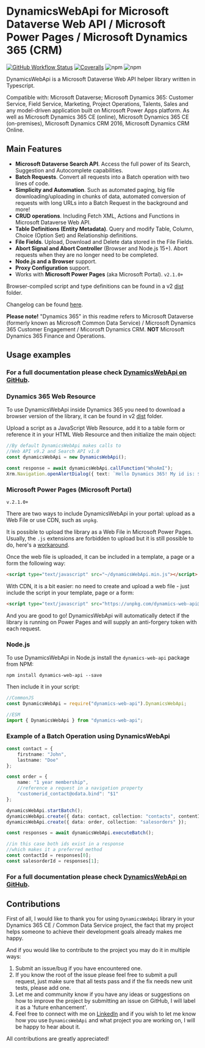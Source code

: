 # DynamicsWebApi for Microsoft Dataverse Web API / Microsoft Power Pages / Microsoft Dynamics 365 (CRM)

[![GitHub Workflow Status](https://img.shields.io/github/actions/workflow/status/AleksandrRogov/DynamicsWebApi/build-test-coverage.yml?style=flat-square)](https://github.com/AleksandrRogov/DynamicsWebApi/actions/workflows/build-test-coverage.yml)
[![Coveralls](https://img.shields.io/coveralls/AleksandrRogov/DynamicsWebApi.svg?style=flat-square)](https://coveralls.io/github/AleksandrRogov/DynamicsWebApi)
![npm](https://img.shields.io/npm/dm/dynamics-web-api?style=flat-square)
![npm](https://img.shields.io/npm/dt/dynamics-web-api?style=flat-square)

DynamicsWebApi is a Microsoft Dataverse Web API helper library written in Typescript.

Compatible with: Microsoft Dataverse; Microsoft Dynamics 365: Customer Service, Field Service, Marketing, Project Operations, Talents, Sales and any model-driven application built on Microsoft Power Apps platform. 
As well as Microsoft Dynamics 365 CE (online), Microsoft Dynamics 365 CE (on-premises), Microsoft Dynamics CRM 2016, Microsoft Dynamics CRM Online.

## Main Features

- **Microsoft Dataverse Search API**. Access the full power of its Search, Suggestion and Autocomplete capabilities.
- **Batch Requests**. Convert all requests into a Batch operation with two lines of code.
- **Simplicity and Automation**. Such as automated paging, big file downloading/uploading in chunks of data, automated conversion of requests with long URLs into a Batch Request in the background and more!
- **CRUD operations**. Including Fetch XML, Actions and Functions in Microsoft Dataverse Web API.
- **Table Definitions (Entity Metadata)**. Query and modify Table, Column, Choice (Option Set) and Relationship definitions.
- **File Fields**. Upload, Download and Delete data stored in the File Fields.
- **Abort Signal and Abort Controller** (Browser and Node.js 15+). Abort requests when they are no longer need to be completed.
- **Node.js and a Browser** support.
- **Proxy Configuration** support.
- Works with **Microsoft Power Pages** (aka Microsoft Portal). `v2.1.0+`

Browser-compiled script and type definitions can be found in a v2 [dist](https://github.com/AleksandrRogov/DynamicsWebApi/tree/v2/dist) folder.

Changelog can be found [here](/.github/CHANGELOG.md).

**Please note!** "Dynamics 365" in this readme refers to Microsoft Dataverse (formerly known as Microsoft Common Data Service) / Microsoft Dynamics 365 Customer Engagement / Micorosft Dynamics CRM. **NOT** Microsoft Dynamics 365 Finance and Operations.

## Usage examples

### For a full documentation please check [DynamicsWebApi on GitHub](https://github.com/AleksandrRogov/DynamicsWebApi).

### Dynamics 365 Web Resource
To use DynamicsWebApi inside Dynamics 365 you need to download a browser version of the library, it can be found in v2 [dist](https://github.com/AleksandrRogov/DynamicsWebApi/tree/v2/dist) folder.

Upload a script as a JavaScript Web Resource, add it to a table form or reference it in your HTML Web Resource and then initialize the main object:

```ts
//By default DynamicsWebApi makes calls to 
//Web API v9.2 and Search API v1.0
const dynamicsWebApi = new DynamicsWebApi();

const response = await dynamicsWebApi.callFunction("WhoAmI");
Xrm.Navigation.openAlertDialog({ text: `Hello Dynamics 365! My id is: ${response.UserId}` });
```

### Microsoft Power Pages (Microsoft Portal)
`v.2.1.0+`

There are two ways to include DynamicsWebApi in your portal: upload as a Web File or use CDN, such as `unpkg`.

It is possible to upload the library as a Web File in Microsoft Power Pages. Usually, the `.js` extensions are forbidden to upload but it is still possible to do, here's a [workaround](https://debajmecrm.com/how-to-upload-a-custom-javascript-web-file-in-power-apps-portals/).

Once the web file is uploaded, it can be included in a template, a page or a form the following way:
```html
<script type="text/javascript" src="~/dynamicsWebApi.min.js"></script>
```

With CDN, it is a bit easier: no need to create and upload a web file - just include the script in your template, page or a form:
```html
<script type="text/javascript" src="https://unpkg.com/dynamics-web-api@2.1.4/dist/dynamics-web-api.min.js"></script>
```

And you are good to go! DynamicsWebApi will automatically detect if the library is running on Power Pages and will supply an anti-forgery token with each request.

### Node.js
To use DynamicsWebApi in Node.js install the `dynamics-web-api` package from NPM:

```shell
npm install dynamics-web-api --save
```

Then include it in your script:

```ts
//CommonJS
const DynamicsWebApi = require("dynamics-web-api").DynamicsWebApi;

//ESM
import { DynamicsWebApi } from "dynamics-web-api";
```

### Example of a Batch Operation using DynamicsWebApi

```ts
const contact = {
    firstname: "John",
    lastname: "Doe"
};

const order = {
    name: "1 year membership",
    //reference a request in a navigation property
    "customerid_contact@odata.bind": "$1"
};

dynamicsWebApi.startBatch();
dynamicsWebApi.create({ data: contact, collection: "contacts", contentId: "1" });
dynamicsWebApi.create({ data: order, collection: "salesorders" });

const responses = await dynamicsWebApi.executeBatch();

//in this case both ids exist in a response
//which makes it a preferred method
const contactId = responses[0];
const salesorderId = responses[1];
```

### For a full documentation please check [DynamicsWebApi on GitHub](https://github.com/AleksandrRogov/DynamicsWebApi).

## Contributions

First of all, I would like to thank you for using `DynamicsWebApi` library in your Dynamics 365 CE / Common Data Service project, the fact that my project helps someone to achieve their development goals already makes me happy. 

And if you would like to contribute to the project you may do it in multiple ways:
1. Submit an issue/bug if you have encountered one.
2. If you know the root of the issue please feel free to submit a pull request, just make sure that all tests pass and if the fix needs new unit tests, please add one.
3. Let me and community know if you have any ideas or suggestions on how to improve the project by submitting an issue on GitHub, I will label it as a 'future enhancement'.
4. Feel free to connect with me on [LinkedIn](https://www.linkedin.com/in/alexrogov/) and if you wish to let me know how you use `DynamicsWebApi` and what project you are working on, I will be happy to hear about it.

All contributions are greatly appreciated!
